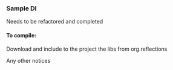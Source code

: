 ### Sample DI

Needs to be refactored and completed

#### To compile:
Download and include to the project the libs from org.reflections

Any other notices